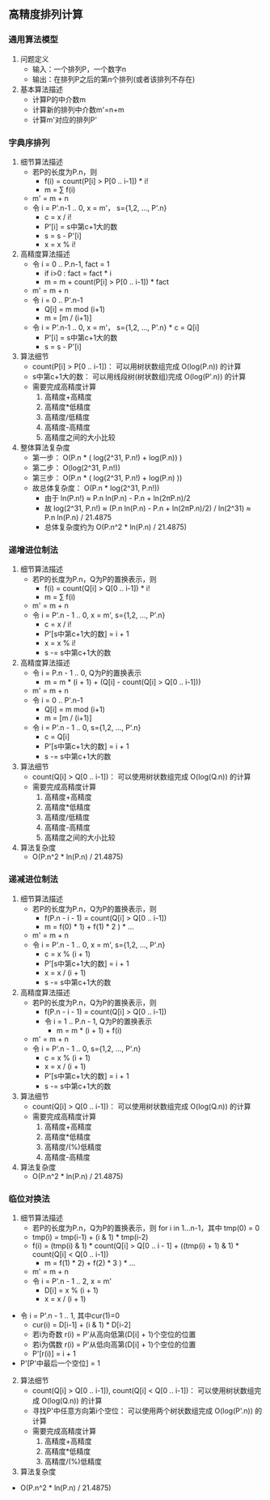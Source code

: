 ## 高精度排列计算 ##

### 通用算法模型 ###

1. 问题定义
	* 输入：一个排列P，一个数字n
	* 输出：在排列P之后的第n个排列(或者该排列不存在)
2. 基本算法描述
	* 计算P的中介数m
	* 计算新的排列中介数m'=n+m
	* 计算m'对应的排列P'

### 字典序排列 ###

1. 细节算法描述
	* 若P的长度为P.n，则
		* f(i) = count(P[i] > P[0 .. i-1]) * i!
		* m = ∑ f(i)
	* m' = m + n
	* 令 i = P'.n-1 .. 0, x = m'， s={1,2, ..., P'.n}
		* c = x / i!
		* P'[i] = s中第c+1大的数
		* s = s - P'[i]
		* x = x % i!
2. 高精度算法描述
	* 令 i = 0 .. P.n-1, fact = 1
		* if i>0 : fact = fact * i
		* m = m + count(P[i] > P[0 .. i-1]) * fact
	* m' = m + n
	* 令 i = 0 .. P'.n-1
		* Q[i] = m mod (i+1)
		* m = [m / (i+1)]
	* 令 i = P'.n-1 .. 0, x = m'， s={1,2, ..., P'.n}		* c = Q[i]
		* P'[i] = s中第c+1大的数
		* s = s - P'[i]
3. 算法细节
	* count(P[i] > P[0 .. i-1])： 可以用树状数组完成 O(log(P.n)) 的计算
	* s中第c+1大的数： 可以用线段树(树状数组)完成 O(log(P'.n)) 的计算
	* 需要完成高精度计算
		1. 高精度+高精度
		2. 高精度*低精度
		3. 高精度/低精度
		4. 高精度-高精度
		5. 高精度之间的大小比较
4. 整体算法复杂度
	* 第一步： O(P.n * ( log(2^31, P.n!) + log(P.n)) )
	* 第二步： O(log(2^31, P.n!))
	* 第三步： O(P.n * ( log(2^31, P.n!) + log(P.n) ))
	* 故总体复杂度： O(P.n * log(2^31, P.n!))
		* 由于 ln(P.n!) ≈ P.n ln(P.n) - P.n + ln(2πP.n)/2
		* 故 log(2^31, P.n!) ≈ (P.n ln(P.n) - P.n + ln(2πP.n)/2) / ln(2^31)
			≈ P.n ln(P.n) / 21.4875
		* 总体复杂度约为 O(P.n^2  * ln(P.n) / 21.4875)

### 递增进位制法 ###
1. 细节算法描述
	* 若P的长度为P.n，Q为P的置换表示，则
		* f(i) = count(Q[i] > Q[0 .. i-1]) * i!
		* m = ∑ f(i)
	* m' = m + n
	* 令 i = P'.n - 1 .. 0, x = m', s={1,2, ..., P'.n}
		* c = x / i!
		* P'[s中第c+1大的数] = i + 1
		* x = x % i!
		* s -= s中第c+1大的数
2. 高精度算法描述
	* 令 i = P.n - 1 .. 0, Q为P的置换表示
		* m = m * (i + 1) + (Q[i] - count(Q[i] > Q[0 .. i-1]))
	* m' = m + n
	* 令 i = 0 .. P'.n-1
		* Q[i] = m mod (i+1)
		* m = [m / (i+1)]
	* 令 i = P'.n - 1 .. 0, s={1,2, ..., P'.n}
		* c = Q[i]
		* P'[s中第c+1大的数] = i + 1
		* s -= s中第c+1大的数
3. 算法细节
	* count(Q[i] > Q[0 .. i-1])： 可以使用树状数组完成 O(log(Q.n)) 的计算
	* 需要完成高精度计算
		1. 高精度+高精度
		2. 高精度*低精度
		3. 高精度/低精度
		4. 高精度-高精度
		5. 高精度之间的大小比较
4. 算法复杂度
	* O(P.n^2 * ln(P.n) / 21.4875)

### 递减进位制法 ###
1. 细节算法描述
	* 若P的长度为P.n，Q为P的置换表示，则
		* f(P.n - i - 1) = count(Q[i] > Q[0 .. i-1])
		* m = f(0) *  1) + f(1) * 2 ) * ...
	* m' = m + n
	* 令 i = P'.n - 1 .. 0, x = m', s={1,2, ..., P'.n}
		* c = x % (i + 1)
		* P'[s中第c+1大的数] = i + 1
		* x = x / (i + 1)
		* s -= s中第c+1大的数
2. 高精度算法描述
	* 若P的长度为P.n，Q为P的置换表示，则
		* f(P.n - i - 1) = count(Q[i] > Q[0 .. i-1])
		* 令 i = 1 .. P.n - 1, Q为P的置换表示
			* m = m * (i + 1) + f(i)
	* m' = m + n
	* 令 i = P'.n - 1 .. 0, s={1,2, ..., P'.n}
		* c = x % (i + 1)
		* x = x / (i + 1)
		* P'[s中第c+1大的数] = i + 1
		* s -= s中第c+1大的数
3. 算法细节
	* count(Q[i] > Q[0 .. i-1])： 可以使用树状数组完成 O(log(Q.n)) 的计算
	* 需要完成高精度计算
		1. 高精度+高精度
		2. 高精度*低精度
		3. 高精度/(%)低精度
		4. 高精度-高精度
4. 算法复杂度
	* O(P.n^2 * ln(P.n) / 21.4875)

### 临位对换法 ###
1. 细节算法描述
	* 若P的长度为P.n，Q为P的置换表示，则 for i in 1...n-1，其中 tmp(0) = 0
    * tmp(i) = tmp(i-1) + (i & 1) * tmp(i-2)
    * f(i) = (tmp(i) & 1) * count(Q[i] > Q[0 .. i - 1] + ((tmp(i) + 1) & 1) * count(Q[i] < Q[0 .. i-1])
		* m = f(1) *  2) + f(2) * 3 ) * ...
	* m' = m + n
	* 令 i = P'.n - 1 .. 2, x = m'
		* D[i] = x % (i + 1)
		* x = x / (i + 1)
  * 令 i = P'.n - 1 .. 1, 其中cur(1)=0
    * cur(i) = D[i-1] + (i & 1) * D[i-2]
    * 若i为奇数 r(i) = P'从高向低第(D[i] + 1)个空位的位置
    * 若i为偶数 r(i) = P'从低向高第(D[i] + 1)个空位的位置
    * P'[r(i)] = i + 1
  * P'[P'中最后一个空位] = 1
2. 算法细节
	* count(Q[i] > Q[0 .. i-1]), count(Q[i] < Q[0 .. i-1])： 可以使用树状数组完成 O(log(Q.n)) 的计算
	* 寻找P'中任意方向第i个空位： 可以使用两个树状数组完成 O(log(P'.n)) 的计算
	* 需要完成高精度计算
		1. 高精度+高精度
		2. 高精度*低精度
		3. 高精度/(%)低精度
3. 算法复杂度
  * O(P.n^2 * ln(P.n) / 21.4875)

